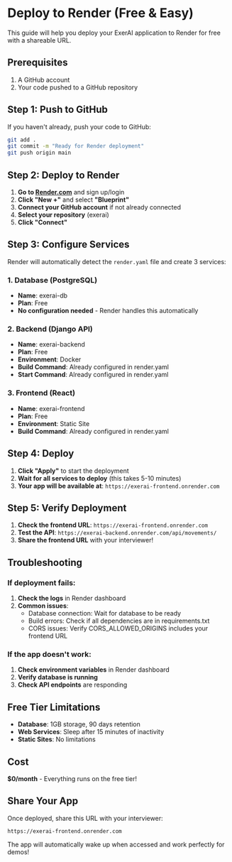 # Deploy to Render (Free & Easy)

This guide will help you deploy your ExerAI application to Render for free with a shareable URL.

## Prerequisites

1. A GitHub account
2. Your code pushed to a GitHub repository

## Step 1: Push to GitHub

If you haven't already, push your code to GitHub:

```bash
git add .
git commit -m "Ready for Render deployment"
git push origin main
```

## Step 2: Deploy to Render

1. **Go to [Render.com](https://render.com)** and sign up/login
2. **Click "New +"** and select **"Blueprint"**
3. **Connect your GitHub account** if not already connected
4. **Select your repository** (exerai)
5. **Click "Connect"**

## Step 3: Configure Services

Render will automatically detect the `render.yaml` file and create 3 services:

### 1. Database (PostgreSQL)

- **Name**: exerai-db
- **Plan**: Free
- **No configuration needed** - Render handles this automatically

### 2. Backend (Django API)

- **Name**: exerai-backend
- **Plan**: Free
- **Environment**: Docker
- **Build Command**: Already configured in render.yaml
- **Start Command**: Already configured in render.yaml

### 3. Frontend (React)

- **Name**: exerai-frontend
- **Plan**: Free
- **Environment**: Static Site
- **Build Command**: Already configured in render.yaml

## Step 4: Deploy

1. **Click "Apply"** to start the deployment
2. **Wait for all services to deploy** (this takes 5-10 minutes)
3. **Your app will be available at**: `https://exerai-frontend.onrender.com`

## Step 5: Verify Deployment

1. **Check the frontend URL**: `https://exerai-frontend.onrender.com`
2. **Test the API**: `https://exerai-backend.onrender.com/api/movements/`
3. **Share the frontend URL** with your interviewer!

## Troubleshooting

### If deployment fails:

1. **Check the logs** in Render dashboard
2. **Common issues**:
   - Database connection: Wait for database to be ready
   - Build errors: Check if all dependencies are in requirements.txt
   - CORS issues: Verify CORS_ALLOWED_ORIGINS includes your frontend URL

### If the app doesn't work:

1. **Check environment variables** in Render dashboard
2. **Verify database is running**
3. **Check API endpoints** are responding

## Free Tier Limitations

- **Database**: 1GB storage, 90 days retention
- **Web Services**: Sleep after 15 minutes of inactivity
- **Static Sites**: No limitations

## Cost

**$0/month** - Everything runs on the free tier!

## Share Your App

Once deployed, share this URL with your interviewer:

```
https://exerai-frontend.onrender.com
```

The app will automatically wake up when accessed and work perfectly for demos!
